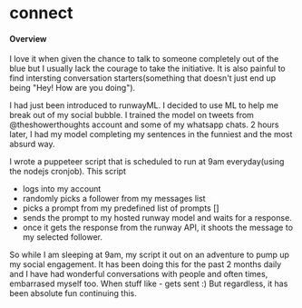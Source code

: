 # connect

#### Overview 

I love it when given the chance to talk to someone completely out of the blue but I usually lack the courage to take the initiative. 
It is also painful to find intersting conversation starters(something that doesn't just end up being "Hey! How are you doing").

I had just been introduced to runwayML. I decided to use ML to help me break out of my social bubble. 
I trained the model on tweets from @theshowerthoughts account and some of my whatsapp chats. 2 hours later, I had my model completing my sentences in the funniest and the most absurd way. 

I wrote a puppeteer script that is scheduled to run at 9am everyday(using the nodejs cronjob). 
This script 
- logs into my account
- randomly picks a follower from my messages list
- picks a prompt from my predefined list of prompts []
- sends the prompt to my hosted runway model and waits for a response. 
- once it gets the response from the runway API, it shoots the message to my selected follower.

So while I am sleeping at 9am, my script it out on an adventure to pump up my social engagement. 
It has been doing this for the past 2 months daily and I have had wonderful conversations with people and often times, embarrased myself too. 
When stuff like - gets sent :)
But regardless, it has been absolute fun continuing this. 
